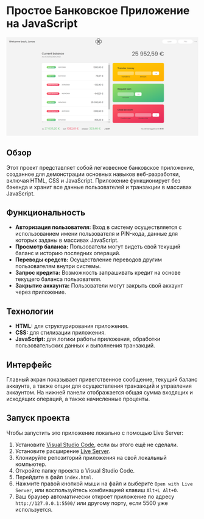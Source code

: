 # Простое Банковское Приложение на JavaScript
![Интерфейс банковского приложения](screenshots/image.png)
## Обзор
Этот проект представляет собой легковесное банковское приложение, созданное для демонстрации основных навыков веб-разработки, включая HTML, CSS и JavaScript. Приложение функционирует без бэкенда и хранит все данные пользователей и транзакции в массивах JavaScript.

## Функциональность
- **Авторизация пользователя:** Вход в систему осуществляется с использованием имени пользователя и PIN-кода, данные для которых заданы в массивах JavaScript.
- **Просмотр баланса:** Пользователи могут видеть свой текущий баланс и историю последних операций.
- **Переводы средств:** Осуществление переводов другим пользователям внутри системы.
- **Запрос кредита:** Возможность запрашивать кредит на основе текущего баланса пользователя.
- **Закрытие аккаунта:** Пользователи могут закрыть свой аккаунт через приложение.

## Технологии
- **HTML:** для структурирования приложения.
- **CSS:** для стилизации приложения.
- **JavaScript:** для логики работы приложения, обработки пользовательских данных и выполнения транзакций.

## Интерфейс
Главный экран показывает приветственное сообщение, текущий баланс аккаунта, а также опции для осуществления транзакций и управления аккаунтом. На нижней панели отображается общая сумма входящих и исходящих операций, а также начисленные проценты.

## Запуск проекта
Чтобы запустить это приложение локально с помощью Live Server:

1. Установите [Visual Studio Code](https://code.visualstudio.com/), если вы этого ещё не сделали.
2. Установите расширение [Live Server](https://marketplace.visualstudio.com/items?itemName=ritwickdey.LiveServer).
3. Клонируйте репозиторий приложения на свой локальный компьютер.
4. Откройте папку проекта в Visual Studio Code.
5. Перейдите в файл `index.html`.
6. Нажмите правой кнопкой мыши на файл и выберите `Open with Live Server`, или воспользуйтесь комбинацией клавиш `Alt+L Alt+O`.
7. Ваш браузер автоматически откроет приложение по адресу `http://127.0.0.1:5500/` или другому порту, если 5500 уже используется.




